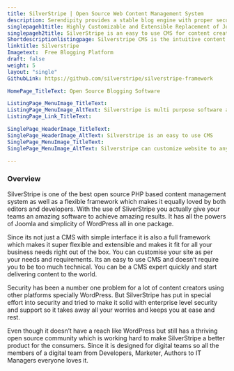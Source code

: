 ```yaml
---
title: SilverStripe | Open Source Web Content Management System
description: Serendipity provides a stable blog engine with proper security measures. Extend functionality via easy to install plugins available at their online repository.
singlepageh1title: Highly Customizable and Extensible Replacement of Joomla
singlepageh2title: SilverStripe is an easy to use CMS for content creators and developers. Customize your website to any level without requiring any prior development knowledge.
Shortdescriptionlistingpage: Silverstripe CMS is the intuitive content management system and flexible framework loved by editors and developers alike. Equip your web teams to achieve outstanding results.
linktitle: Silverstripe 
Imagetext:  Free Blogging Platform 
draft: false
weight: 5
layout: "single"
GithubLink: https://github.com/silverstripe/silverstripe-framework

HomePage_TitleText: Open Source Blogging Software

ListingPage_MenuImage_TitleText: 
ListingPage_MenuImage_AltText: Silverstripe is multi purpose software and it fits in both blogging and CMS.
ListingPage_Link_TitleText: 

SinglePage_HeaderImage_TitleText: 
SinglePage_HeaderImage_AltText: Silverstripe is an easy to use CMS
SinglePage_MenuImage_TitleText: 
SinglePage_MenuImage_AltText: Silverstripe can customize website to any level

---
```


### **Overview**

SilverStripe is one of the best open source PHP based content management system as well as a flexible framework which makes it equally loved by both editors and developers. With the use of SliverStripe you actually give your teams an amazing software to achieve amazing results. It has all the powers of Joomla and simplicity of WordPress all in one package.

Since its not just a CMS with simple interface it is also a full framework which makes it super flexible and extensible and makes it fit for all your business needs right out of the box. You can customise your site as per your needs and requirements. Its an easy to use CMS and doesn’t require you to be too much technical. You can be a CMS expert quickly and start delivering content to the world.

Security has been a number one problem for a lot of content creators using other platforms specially WordPress. But SilverStripe has put in special effort into security and tried to make it solid with enterprise level security and support so it takes away all your worries and keeps you at ease and rest.

Even though it doesn’t have a reach like WordPress but still has a thriving open source community which is working hard to make SilverStripe a better product for the consumers. Since it is designed for digital teams so all the members of a digital team from Developers, Marketer, Authors to IT Managers everyone loves it.
